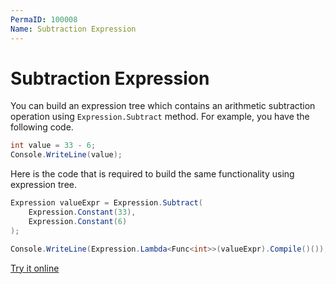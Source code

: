 ```yaml
---
PermaID: 100008
Name: Subtraction Expression
---
```


# Subtraction Expression

You can build an expression tree which contains an arithmetic subtraction operation using `Expression.Subtract` method. For example, you have the following code.

```csharp
int value = 33 - 6;
Console.WriteLine(value);
```

Here is the code that is required to build the same functionality using expression tree. 

```csharp
Expression valueExpr = Expression.Subtract(
    Expression.Constant(33),
    Expression.Constant(6)
);

Console.WriteLine(Expression.Lambda<Func<int>>(valueExpr).Compile()());
```

[Try it online](https://dotnetfiddle.net/FYhcQS)